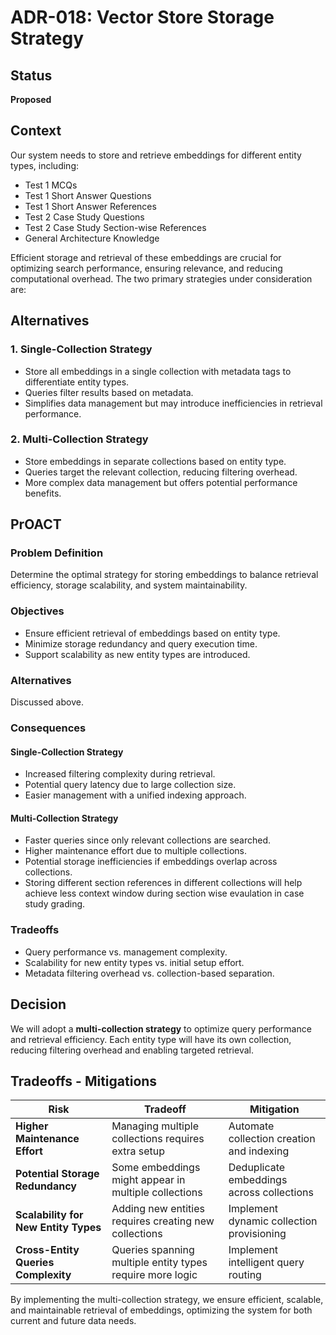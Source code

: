 # ADR-018: Vector Store Storage Strategy

## Status
**Proposed**

## Context
Our system needs to store and retrieve embeddings for different entity types, including:
- Test 1 MCQs
- Test 1 Short Answer Questions
- Test 1 Short Answer References
- Test 2 Case Study Questions
- Test 2 Case Study Section-wise References
- General Architecture Knowledge

Efficient storage and retrieval of these embeddings are crucial for optimizing search performance, ensuring relevance, and reducing computational overhead. The two primary strategies under consideration are:

## Alternatives
### 1. Single-Collection Strategy
- Store all embeddings in a single collection with metadata tags to differentiate entity types.
- Queries filter results based on metadata.
- Simplifies data management but may introduce inefficiencies in retrieval performance.

### 2. Multi-Collection Strategy
- Store embeddings in separate collections based on entity type.
- Queries target the relevant collection, reducing filtering overhead.
- More complex data management but offers potential performance benefits.

## PrOACT
### Problem Definition
Determine the optimal strategy for storing embeddings to balance retrieval efficiency, storage scalability, and system maintainability.

### Objectives
- Ensure efficient retrieval of embeddings based on entity type.
- Minimize storage redundancy and query execution time.
- Support scalability as new entity types are introduced.

### Alternatives
Discussed above.

### Consequences
#### Single-Collection Strategy
- Increased filtering complexity during retrieval.
- Potential query latency due to large collection size.
- Easier management with a unified indexing approach.

#### Multi-Collection Strategy
- Faster queries since only relevant collections are searched. 
- Higher maintenance effort due to multiple collections.
- Potential storage inefficiencies if embeddings overlap across collections.
- Storing different section references in different collections will help achieve less context window during section wise evaulation in case study grading.

### Tradeoffs
- Query performance vs. management complexity.
- Scalability for new entity types vs. initial setup effort.
- Metadata filtering overhead vs. collection-based separation.

## Decision
We will adopt a **multi-collection strategy** to optimize query performance and retrieval efficiency. Each entity type will have its own collection, reducing filtering overhead and enabling targeted retrieval.

## Tradeoffs - Mitigations
| **Risk** | **Tradeoff** | **Mitigation** |
|----------------------------------------|-------------------------------------------------|--------------------------------------------|
| **Higher Maintenance Effort** | Managing multiple collections requires extra setup | Automate collection creation and indexing |
| **Potential Storage Redundancy** | Some embeddings might appear in multiple collections | Deduplicate embeddings across collections |
| **Scalability for New Entity Types** | Adding new entities requires creating new collections | Implement dynamic collection provisioning |
| **Cross-Entity Queries Complexity** | Queries spanning multiple entity types require more logic | Implement intelligent query routing |

By implementing the multi-collection strategy, we ensure efficient, scalable, and maintainable retrieval of embeddings, optimizing the system for both current and future data needs.
